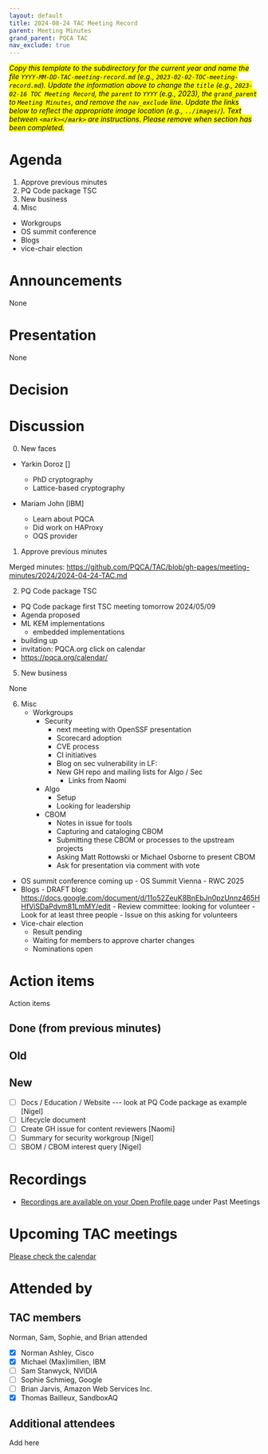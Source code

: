 ```yaml
---
layout: default
title: 2024-08-24 TAC Meeting Record
parent: Meeting Minutes
grand_parent: PQCA TAC
nav_exclude: true
---
```

<mark>_Copy this template to the subdirectory for the current year and name the file `YYYY-MM-DD-TAC-meeting-record.md` (e.g., `2023-02-02-TOC-meeting-record.md`). Update the information above to change the `title` (e.g., `2023-02-16 TOC Meeting Record`, the `parent` to `YYYY` (e.g., 2023), the `grand_parent` to `Meeting Minutes`, and remove the `nav_exclude` line. Update the links below to reflect the appropriate image location (e.g., `../images/`). Text between `<mark></mark>` are instructions. Please remove when section has been completed._
</mark>

# Agenda
1. Approve previous minutes
2. PQ Code package TSC
5. New business
6. Misc
  - Workgroups
  - OS summit conference
  - Blogs
  - vice-chair election 

# Announcements
None

# Presentation

None

# Decision

# Discussion

0. New faces

- Yarkin Doroz []
	- PhD cryptography
	- Lattice-based cryptography

- Mariam John [IBM]
	- Learn about PQCA
	- Did work on HAProxy
	- OQS provider 

1. Approve previous minutes

Merged minutes:
https://github.com/PQCA/TAC/blob/gh-pages/meeting-minutes/2024/2024-04-24-TAC.md

2. PQ Code package TSC

* PQ Code package first TSC meeting tomorrow 2024/05/09
* Agenda proposed
* ML KEM implementations
	- embedded implementations 
* building up
* invitation: PQCA.org click on calendar 
* https://pqca.org/calendar/

5. New business

None

6. Misc
	- Workgroups
		- Security
			- next meeting with OpenSSF presentation
			- Scorecard adoption
			- CVE process
			- CI initiatives
			- Blog on sec vulnerability in LF: 
			- New GH repo and mailing lists for Algo / Sec
				- Links from Naomi
		- Algo
			- Setup 
			- Looking for leadership 
		- CBOM
			- Notes in issue for tools 
			- Capturing and cataloging CBOM
			- Submitting these CBOM or processes to the upstream projects
			- Asking Matt Rottowski or Michael Osborne to present CBOM
			- Ask for presentation via comment with vote
  - OS summit conference coming up
		- OS Summit Vienna
		- RWC 2025
  - Blogs
		- DRAFT blog: https://docs.google.com/document/d/11o52ZeuK8BnEbJn0pzUnnz465HHfViSDaPdvm81LmMY/edit
		- Review committee: looking for volunteer
			- Look for at least three people 
			- Issue on this asking for volunteers
  - Vice-chair election
	  - Result pending
	  - Waiting for members to approve charter changes
	  - Nominations open

# Action items

Action items

 ## Done (from previous minutes)

 ## Old

 ## New

 * [ ] Docs / Education / Website --- look at PQ Code package as example [Nigel]
 * [ ] Lifecycle document <link>
 * [ ] Create GH issue for content reviewers [Naomi]
 * [ ] Summary for security workgroup [Nigel]
 * [ ] SBOM / CBOM interest query [Nigel]

# Recordings

* [Recordings are available on your Open Profile page](https://openprofile.dev/my-meetings) under Past Meetings

# Upcoming TAC meetings

[Please check the calendar](https://pqca.org/calendar/)

# Attended by

## TAC members

Norman, Sam, Sophie, and Brian attended

* [x] Norman Ashley, Cisco
* [x] Michael (Max)imilien, IBM
* [ ] Sam Stanwyck, NVIDIA
* [ ] Sophie Schmieg, Google
* [ ] Brian Jarvis, Amazon Web Services Inc.
* [x] Thomas Bailleux, SandboxAQ

## Additional attendees

Add here
